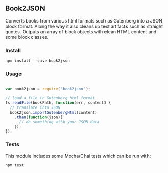 ## Book2JSON

Converts books from various html formats such as Gutenberg into a JSON block format. Along the way it also cleans up text artifacts such as straight quotes. Outputs an array of block objects with clean HTML content and some block classes.

### Install

``` npm install --save book2json ```

### Usage

```javascript

var book2json = require('book2json');

// load a file in Gutenberg html format
fs.readFile(bookPath, function(err, content) { 
  // translate into JSON
  book2json.importGutenbergHtml(content)
    .then(function(json){
      // do something with your JSON data    
    });
});

```



### Tests

This module includes some Mocha/Chai tests which can be run with:

``` npm test ```